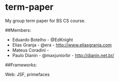 term-paper
==========

My group term paper for BS CS course.

##Members:
* Eduardo Botelho - @EdKnight
* Elias Granja - @era - http://www.eliasgranja.com 
* Mateus Coradini - 
* Paulo Dianin - @maxjuniorbr -  http://dianin.net.br/



##Frameworks:

Web: JSF, primefaces
